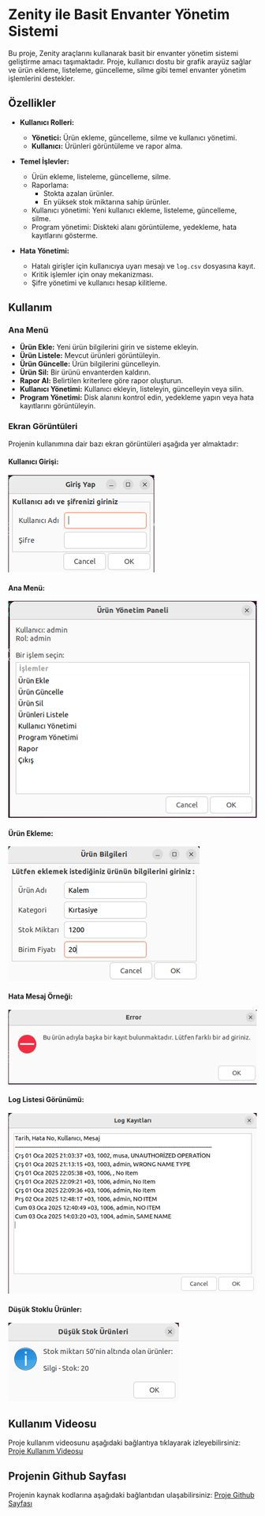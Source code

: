 # Zenity ile Basit Envanter Yönetim Sistemi

Bu proje, Zenity araçlarını kullanarak basit bir envanter yönetim sistemi geliştirme amacı taşımaktadır. Proje, kullanıcı dostu bir grafik arayüz sağlar ve ürün ekleme, listeleme, güncelleme, silme gibi temel envanter yönetim işlemlerini destekler.

## Özellikler

- **Kullanıcı Rolleri:**
  - **Yönetici:** Ürün ekleme, güncelleme, silme ve kullanıcı yönetimi.
  - **Kullanıcı:** Ürünleri görüntüleme ve rapor alma.

- **Temel İşlevler:**
  - Ürün ekleme, listeleme, güncelleme, silme.
  - Raporlama:
    - Stokta azalan ürünler.
    - En yüksek stok miktarına sahip ürünler.
  - Kullanıcı yönetimi: Yeni kullanıcı ekleme, listeleme, güncelleme, silme.
  - Program yönetimi: Diskteki alanı görüntüleme, yedekleme, hata kayıtlarını gösterme.

- **Hata Yönetimi:**
  - Hatalı girişler için kullanıcıya uyarı mesajı ve `log.csv` dosyasına kayıt.
  - Kritik işlemler için onay mekanizması.
  - Şifre yönetimi ve kullanıcı hesap kilitleme.

## Kullanım

### Ana Menü
- **Ürün Ekle:** Yeni ürün bilgilerini girin ve sisteme ekleyin.
- **Ürün Listele:** Mevcut ürünleri görüntüleyin.
- **Ürün Güncelle:** Ürün bilgilerini güncelleyin.
- **Ürün Sil:** Bir ürünü envanterden kaldırın.
- **Rapor Al:** Belirtilen kriterlere göre rapor oluşturun.
- **Kullanıcı Yönetimi:** Kullanıcı ekleyin, listeleyin, güncelleyin veya silin.
- **Program Yönetimi:** Disk alanını kontrol edin, yedekleme yapın veya hata kayıtlarını görüntüleyin.

### Ekran Görüntüleri
Projenin kullanımına dair bazı ekran görüntüleri aşağıda yer almaktadır:

#### Kullanıcı Girişi:
![Ana Menü](./images/ss_1.png)

#### Ana Menü:
![Ürün Ekleme](./images/ss_2.png)

#### Ürün Ekleme:
![Hata Mesajları](./images/ss_3.png)

#### Hata Mesaj Örneği:
![Hata Mesajları](./images/ss_4.png)

#### Log Listesi Görünümü:
![Hata Mesajları](./images/ss_5.png)

#### Düşük Stoklu Ürünler:
![Hata Mesajları](./images/ss_6.png)

## Kullanım Videosu

Proje kullanım videosunu aşağıdaki bağlantıya tıklayarak izleyebilirsiniz:  
[Proje Kullanım Videosu](https://youtu.be/qzfu569VkOs)

## Projenin Github Sayfası

Projenin kaynak kodlarına aşağıdaki bağlantıdan ulaşabilirsiniz:
[Proje Github Sayfası](https://github.com/lutfubedel/Linux_Zenity_Envanter_Sistemi)
